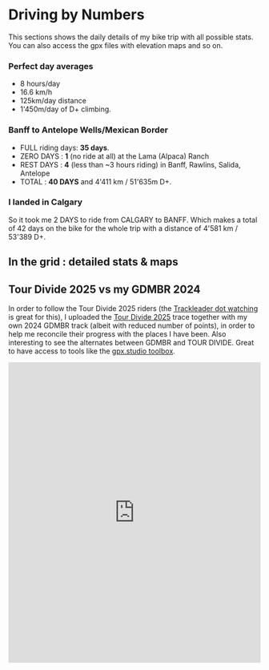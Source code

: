 # Driving by Numbers

This sections shows the daily details of my bike trip with all possible stats. You can also access the gpx files with elevation maps and so on.

### Perfect day averages

- 8 hours/day
- 16.6 km/h
- 125km/day distance
- 1'450m/day of D+ climbing.

### Banff to Antelope Wells/Mexican Border

- FULL riding days: **35 days**.
- ZERO DAYS : **1** (no ride at all) at the Lama (Alpaca) Ranch
- REST DAYS : **4** (less than ~3 hours riding) in Banff, Rawlins, Salida, Antelope
- TOTAL : **40 DAYS** and 4'411 km / 51'635m D+.

### I landed in Calgary

 So it took me 2 DAYS to ride from CALGARY to BANFF. Which makes a total of 42 days on the bike for the whole trip with a distance of 4'581 km / 53'389 D+.

## In the grid : detailed stats & maps

<div id="GDMBR"></div>

## Tour Divide 2025 vs my GDMBR 2024

In order to follow the Tour Divide 2025 riders (the [Trackleader dot watching](https://trackleaders.com/tourdivide25f.php) is great for this), I uploaded the [Tour Divide 2025](https://bikepacking.com/plog/2025-tour-divide-preview/) trace together with my own 2024 GDMBR track (albeit with reduced number of points), in order to help me reconcile their progress with the places I have been. Also interesting to see the alternates between GDMBR and TOUR DIVIDE. Great to have access to tools like the [gpx.studio toolbox](https://gpx.studio).

<iframe src="https://gpx.studio/embed?options=%7B%22token%22%3A%22pk.eyJ1IjoiZmFuYXRpYzgiLCJhIjoiY204cGt2NXYxMGNtczJtc2FvYmEzY2dwYyJ9.TAWriXunFQTETsyR0MNxYQ%22%2C%22files%22%3A%5B%22https%3A%2F%2Fsiroccomeister.github.io%2Ff3%2Fen%2Fassets%2Fgpx%2FTD2025.gpx%22%2C%22https%3A%2F%2Fsiroccomeister.github.io%2Ff3%2Fen%2Fassets%2Fgpx%2FmyGDMBRredux.gpx%22%5D%2C%22distanceMarkers%22%3Afalse%7D" width="100%" height="600px" frameborder="0" style="outline: none;"/>